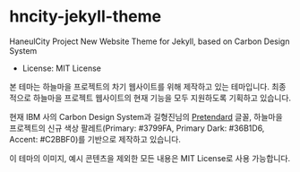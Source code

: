 # hncity-jekyll-theme
HaneulCity Project New Website Theme for Jekyll, based on Carbon Design System

- License: MIT License

본 테마는 하늘마을 프로젝트의 차기 웹사이트를 위해 제작하고 있는 테마입니다. 최종적으로 하늘마을 프로젝트 웹사이트의 현재 기능을 모두 지원하도록 기획하고 있습니다.

현재 IBM 사의 Carbon Design System과 길형진님의 [Pretendard](https://cactus.tistory.com/306) 글꼴, 하늘마을 프로젝트의 신규 색상 팔레트(Primary: #3799FA, Primary Dark: #36B1D6, Accent: #C2BBF0)를 기반으로 제작하고 있습니다.

이 테마의 이미지, 예시 콘텐츠을 제외한 모든 내용은 MIT License로 사용 가능합니다.
